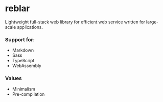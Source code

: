 # reblar

Lightweight full-stack web library for efficient web service written for large-scale applications.

### Support for:

 - Markdown
 - Sass
 - TypeScript
 - WebAssembly

### Values

 - Minimalism
 - Pre-compilation
